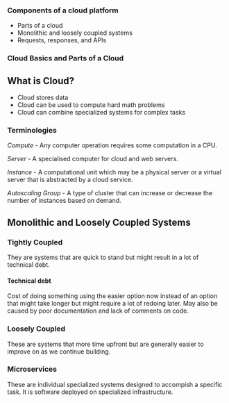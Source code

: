 
### Components of a cloud platform

- Parts of a cloud
- Monolithic and loosely coupled systems
- Requests, responses, and APIs

### Cloud Basics and Parts of a Cloud

## What is Cloud?

 - Cloud stores data
 - Cloud can be used to compute hard math problems
 - Cloud can combine specialized systems for complex tasks

### Terminologies

*Compute* - Any computer operation requires some computation in a CPU.

*Server* - A specialised computer for cloud and web servers.

*Instance* -  A computational unit which may be a physical server or a virtual server that is abstracted by a cloud service.

*Autoscaling Group* - A type of cluster that can increase or decrease the number of instances based on demand.

## Monolithic and Loosely Coupled Systems

### Tightly Coupled

They are systems  that are quick to stand but might result in a lot of technical debt.

#### Technical debt 

Cost of doing something using the easier option now instead of an option that might take longer but might require a lot of redoing later.
May also be caused by poor documentation and lack of comments on code.

### Loosely Coupled 

These are systems that more time upfront but are generally easier to improve on as we continue building.

### Microservices

These are individual specialized systems designed to accompish a specific task. It is software deployed on specialized infrastructure.
